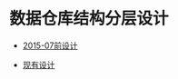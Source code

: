 # 数据仓库结构分层设计

- [2015-07前设计](http://www.processon.com/view/link/556d533ae4b09c41cc430a32)

- [现有设计](http://www.processon.com/view/link/55cc7d74e4b0b966bebcb44e)

